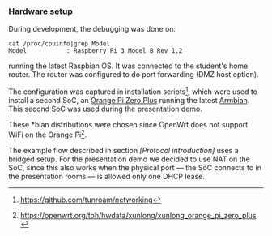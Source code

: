 ### Hardware setup

During development,
the debugging was done on:

```
cat /proc/cpuinfo|grep Model
Model           : Raspberry Pi 3 Model B Rev 1.2
```

running the latest Raspbian OS.
It was connected to the student's home router.
The router was configured to do port forwarding (DMZ host option).

The configuration was captured in installation scripts[^tunroamnetworking],
which were used to install a second SoC, an
[Orange Pi Zero Plus](http://www.orangepi.org/OrangePiZeroPlus/)
running the latest
[Armbian](https://www.armbian.com/orange-pi-zero-plus/).
This second SoC was used during the presentation demo.

[^tunroamnetworking]: https://github.com/tunroam/networking

These *bian distributions were chosen since OpenWrt
does not support WiFi on the Orange Pi[^openwrtwifi].

[^openwrtwifi]: https://openwrt.org/toh/hwdata/xunlong/xunlong_orange_pi_zero_plus



<!--
About the [Orange Pi Zero Plus](https://openwrt.org/toh/hwdata/xunlong/xunlong_orange_pi_zero_plus)
we used for testing, OpenWRT stated that WLAN was
['not supported'](https://openwrt.org/toh/views/toh_available_864?dataflt%5BModel*~%5D=zero+plus)

https://openwrt.org/toh/views/toh_available_864?dataflt%5BModel*~%5D=zero+plus
https://openwrt.org/toh/views/toh_fwdownload?dataflt%5BCPU*%7E%5D=h5&dataflt%5BModel*%7E%5D=orange
https://openwrt.org/toh/views/toh_packagedownload?dataflt%5BModel*~%5D=orange&dataflt%5BCPU*~%5D=h5
https://openwrt.org/toh/hwdata/xunlong/xunlong_orange_pi_zero_plus
https://forum.openwrt.org/t/orange-pi-zero-plus/13961
https://github.com/orangepi-xunlong/OrangePi_Build


### SoC reachable from internet

- Inserted SD card with Raspbian
- Connected RPi to ISP provided router
  - Bind MAC of eth RPi to fixed IP
  - Set fixed IP as DMZ host (i.e. forward all ports)
  - The device is now reachable from the internet
- SSH RPi from Surfnet office
  - `apt show freeradius` shows old version
  - `cat /etc/issue` showed Raspbian 8
  - Preforms dist. upgrade
  - Dist. upgrade fails; no space left (2GB SD card)
- At physical location again
  - Disable access from internet to RPi
  - Download Raspbian 10
  - `dd` onto new SD (16GB) using Pinebook's build in card reader
  - Try to boot new SD in RPi, fails
  - `dd` onto another 16GB SD card
  - Try to boot; fails
  - Using a [Chromebook](https://www.raspberrypi.org/documentation/installation/installing-images/chromeos.md) with external card reader to create SD card
  - RPi boots
  - No SSH
  - Removes SD card again, [enable](https://stackoverflow.com/questions/41318597/ssh-connection-refused-on-raspberry-pi) SSH
  - Boot RPi, SSH works
  - Enable access from internet

-->

The example flow described in section
*[Protocol introduction]* uses a bridged setup.
For the presentation demo we decided to use NAT on the SoC,
since this also works when the physical port 
&mdash; the SoC connects to in the presentation rooms &mdash;
is allowed only one DHCP lease.

<!--
situations:

- SoC as L2 bridge. Not an AP managed by router but managed by SoC
- double NAT, L2 interconnected with router
- existing router with VPN server and radius client, SoC as updated radius server

https://www.raspberrypi.org/documentation/configuration/wireless/access-point.md#internet-sharing

[bridging interfaces to avoid double NAT](https://askubuntu.com/questions/62027/how-do-i-bridge-network-interfaces)
-->

